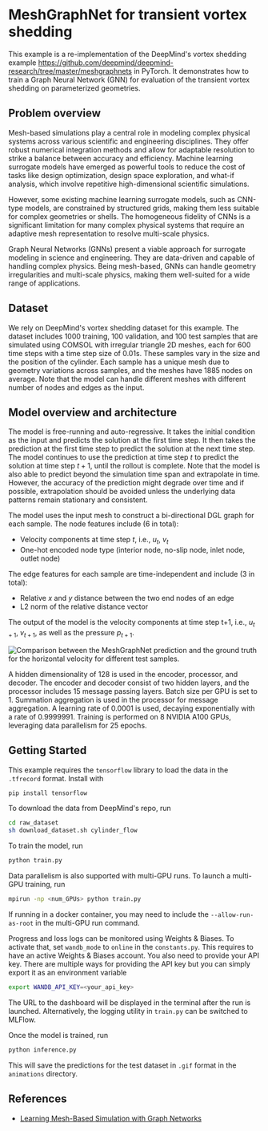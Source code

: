 # MeshGraphNet for transient vortex shedding

This example is a re-implementation of the DeepMind's vortex shedding example
<https://github.com/deepmind/deepmind-research/tree/master/meshgraphnets> in PyTorch.
It demonstrates how to train a Graph Neural Network (GNN) for evaluation of the
transient vortex shedding on parameterized geometries.

## Problem overview

Mesh-based simulations play a central role in modeling complex physical systems across
various scientific and engineering disciplines. They offer robust numerical integration
methods and allow for adaptable resolution to strike a balance between accuracy and
efficiency. Machine learning surrogate models have emerged as powerful tools to reduce
the cost of tasks like design optimization, design space exploration, and what-if
analysis, which involve repetitive high-dimensional scientific simulations.

However, some existing machine learning surrogate models, such as CNN-type models,
are constrained by structured grids,
making them less suitable for complex geometries or shells. The homogeneous fidelity of
CNNs is a significant limitation for many complex physical systems that require an
adaptive mesh representation to resolve multi-scale physics.

Graph Neural Networks (GNNs) present a viable approach for surrogate modeling in science
and engineering. They are data-driven and capable of handling complex physics. Being
mesh-based, GNNs can handle geometry irregularities and multi-scale physics,
making them well-suited for a wide range of applications.

## Dataset

We rely on DeepMind's vortex shedding dataset for this example. The dataset includes
1000 training, 100 validation, and 100 test samples that are simulated using COMSOL
with irregular triangle 2D meshes, each for 600 time steps with a time step size of
0.01s. These samples vary in the size and the position of the cylinder. Each sample
has a unique mesh due to geometry variations across samples, and the meshes have 1885
nodes on average. Note that the model can handle different meshes with different number
of nodes and edges as the input.

## Model overview and architecture

The model is free-running and auto-regressive. It takes the initial condition as the
input and predicts the solution at the first time step. It then takes the prediction at
the first time step to predict the solution at the next time step. The model continues
to use the prediction at time step $t$ to predict the solution at time step $t+1$, until
the rollout is complete. Note that the model is also able to predict beyond the
simulation time span and extrapolate in time. However, the accuracy of the prediction
might degrade over time and if possible, extrapolation should be avoided unless
the underlying data patterns remain stationary and consistent.

The model uses the input mesh to construct a bi-directional DGL graph for each sample.
The node features include (6 in total):

- Velocity components at time step $t$, i.e., $u_t$, $v_t$
- One-hot encoded node type (interior node, no-slip node, inlet node, outlet node)

The edge features for each sample are time-independent and include (3 in total):

- Relative $x$ and $y$ distance between the two end nodes of an edge
- L2 norm of the relative distance vector

The output of the model is the velocity components at time step t+1, i.e.,
$u_{t+1}$, $v_{t+1}$, as well as the pressure $p_{t+1}$.

![Comparison between the MeshGraphNet prediction and the
ground truth for the horizontal velocity for different test samples.
](../../../docs/img/vortex_shedding.gif)

A hidden dimensionality of 128 is used in the encoder,
processor, and decoder. The encoder and decoder consist of two hidden layers, and
the processor includes 15 message passing layers. Batch size per GPU is set to 1.
Summation aggregation is used in the
processor for message aggregation. A learning rate of 0.0001 is used, decaying
exponentially with a rate of 0.9999991. Training is performed on 8 NVIDIA A100
GPUs, leveraging data parallelism for 25 epochs.

## Getting Started

This example requires the `tensorflow` library to load the data in the `.tfrecord`
format. Install with

```bash
pip install tensorflow
```

To download the data from DeepMind's repo, run

```bash
cd raw_dataset
sh download_dataset.sh cylinder_flow
```

To train the model, run

```bash
python train.py
```

Data parallelism is also supported with multi-GPU runs. To launch a multi-GPU training,
run

```bash
mpirun -np <num_GPUs> python train.py
```

If running in a docker container, you may need to include the `--allow-run-as-root` in
the multi-GPU run command.

Progress and loss logs can be monitored using Weights & Biases. To activate that,
set `wandb_mode` to `online` in the `constants.py`. This requires to have an active
Weights & Biases account. You also need to provide your API key. There are multiple ways
for providing the API key but you can simply export it as an environment variable

```bash
export WANDB_API_KEY=<your_api_key>
```

The URL to the dashboard will be displayed in the terminal after the run is launched.
Alternatively, the logging utility in `train.py` can be switched to MLFlow.

Once the model is trained, run

```bash
python inference.py
```

This will save the predictions for the test dataset in `.gif` format in the `animations`
directory.

## References

- [Learning Mesh-Based Simulation with Graph Networks](https://arxiv.org/abs/2010.03409)
